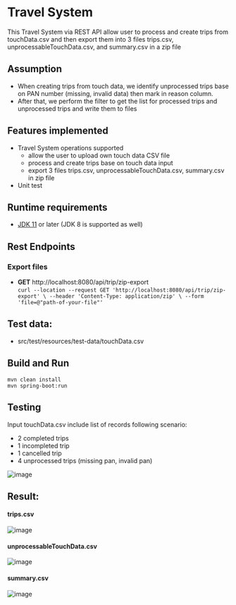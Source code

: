 # Travel System 
This Travel System via REST API allow user to process and create trips from touchData.csv and then export them into 3 files trips.csv, unprocessableTouchData.csv, and summary.csv in a zip file

## Assumption
* When creating trips from touch data, we identify unprocessed trips base on PAN number (missing, invalid data) then mark in reason column. 
* After that, we perform the filter to get the list for processed trips and unprocessed trips and write them to files


## Features implemented
* Travel System operations supported
  - allow the user to upload own touch data CSV file
  - process and create trips base on touch data input
  - export 3 files trips.csv, unprocessableTouchData.csv, summary.csv in zip file
* Unit test  
  
## Runtime requirements
* [JDK 11](https://jdk.java.net/11/) or later (JDK 8 is supported as well)

## Rest Endpoints
### Export files  
* __GET__ http://localhost:8080/api/trip/zip-export  
``curl --location --request GET 'http://localhost:8080/api/trip/zip-export' \
  --header 'Content-Type: application/zip' \
  --form 'file=@"path-of-your-file"'``
  
## Test data: 
* src/test/resources/test-data/touchData.csv

## Build and Run
```
mvn clean install
mvn spring-boot:run
```

## Testing
Input touchData.csv include list of records following scenario:
- 2 completed trips
- 1 incompleted trip
- 1 cancelled trip
- 4 unprocessed trips (missing pan, invalid pan)

![image](https://github.com/locpnguyen2912/travel-system/assets/6479274/6b056e0b-b6f6-4939-9c3f-d8763f6926ff)

## Result:

#### trips.csv

![image](https://github.com/locpnguyen2912/travel-system/assets/6479274/1641465b-ecc9-4a28-a037-b242dd8cdf40)

#### unprocessableTouchData.csv

![image](https://github.com/locpnguyen2912/travel-system/assets/6479274/ebac4670-b9e4-4ee0-bebc-11730cb3cc35)

#### summary.csv

![image](https://github.com/locpnguyen2912/travel-system/assets/6479274/47ca490d-e7b3-420d-8ac3-206816a93395)





